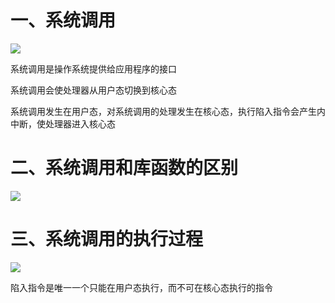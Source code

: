 # 一、系统调用

![](https://cdn.jsdelivr.net/gh/lcekold/blogimage@main/OperatingSystem/xtdyfgzl.png)

系统调用是操作系统提供给应用程序的接口

系统调用会使处理器从用户态切换到核心态

系统调用发生在用户态，对系统调用的处理发生在核心态，执行陷入指令会产生内中断，使处理器进入核心态

# 二、系统调用和库函数的区别

![](https://cdn.jsdelivr.net/gh/lcekold/blogimage@main/OperatingSystem/xtdyhkhs.png)


# 三、系统调用的执行过程
![](https://cdn.jsdelivr.net/gh/lcekold/blogimage@main/OperatingSystem/xtdysl.png)

陷入指令是唯一一个只能在用户态执行，而不可在核心态执行的指令